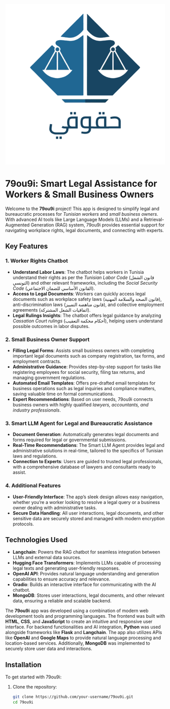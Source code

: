![79ou9i Logo](./image/logo.svg)

# 79ou9i: Smart Legal Assistance for Workers & Small Business Owners

Welcome to the **79ou9i** project! This app is designed to simplify legal and bureaucratic processes for *Tunisian workers* and *small business owners*. With advanced AI tools like Large Language Models (LLMs) and a Retrieval-Augmented Generation (RAG) system, 79ou9i provides essential support for navigating workplace rights, legal documents, and connecting with experts.

## Key Features

### 1. **Worker Rights Chatbot**
   - **Understand Labor Laws**: The chatbot helps workers in Tunisia understand their rights as per the *Tunisian Labor Code* (قانون الشغل التونسي) and other relevant frameworks, including the *Social Security Code* (القانون الأساسي للضمان الاجتماعي).
   - **Access to Legal Documents**: Workers can quickly access legal documents such as workplace safety laws (قانون الصحة والسلامة المهنية), anti-discrimination laws (قانون مناهضة التمييز), and collective employment agreements (اتفاقيات الشغل المشتركة).
   - **Legal Rulings Insights**: The chatbot offers legal guidance by analyzing *Cassation Court rulings* (أحكام محكمة التعقيب), helping users understand possible outcomes in labor disputes.
   

### 2. **Small Business Owner Support**
   - **Filling Legal Forms**: Assists small business owners with completing important legal documents such as company registration, tax forms, and employment contracts.
   - **Administrative Guidance**: Provides step-by-step support for tasks like registering employees for social security, filing tax returns, and managing government regulations.
   - **Automated Email Templates**: Offers pre-drafted email templates for business operations such as legal inquiries and compliance matters, saving valuable time on formal communications.
   - **Expert Recommendations**: Based on user needs, 79ou9i connects business owners with highly qualified *lawyers, accountants, and industry professionals*.

### 3. **Smart LLM Agent for Legal and Bureaucratic Assistance**
   - **Document Generation**: Automatically generates legal documents and forms required for legal or governmental submissions.
   - **Real-Time Recommendations**: The Smart LLM Agent provides legal and administrative solutions in real-time, tailored to the specifics of Tunisian laws and regulations.
   - **Connection to Experts**: Users are guided to trusted legal professionals, with a comprehensive database of lawyers and consultants ready to assist.

### 4. **Additional Features**
   - **User-Friendly Interface**: The app’s sleek design allows easy navigation, whether you’re a worker looking to resolve a legal query or a business owner dealing with administrative tasks.
   - **Secure Data Handling**: All user interactions, legal documents, and other sensitive data are securely stored and managed with modern encryption protocols.

## Technologies Used

- **Langchain**: Powers the RAG chatbot for seamless integration between LLMs and external data sources.
- **Hugging Face Transformers**: Implements LLMs capable of processing legal texts and generating user-friendly responses.
- **OpenAI API**: Provides natural language understanding and generation capabilities to ensure accuracy and relevance.
- **Gradio**: Builds an interactive interface for communicating with the AI chatbot.
- **MongoDB**: Stores user interactions, legal documents, and other relevant data, ensuring a reliable and scalable backend.

The **79ou9i** app was developed using a combination of modern web development tools and programming languages. The frontend was built with **HTML**, **CSS**, and **JavaScript** to create an intuitive and responsive user interface. For backend functionalities and AI integration, **Python** was used alongside frameworks like **Flask** and **Langchain**. The app also utilizes APIs like **OpenAI** and **Google Maps** to provide natural language processing and location-based services. Additionally, **MongoDB** was implemented to securely store user data and interactions.

## Installation

To get started with 79ou9i:

1. Clone the repository:
   ```bash
   git clone https://github.com/your-username/79ou9i.git
   cd 79ou9i
